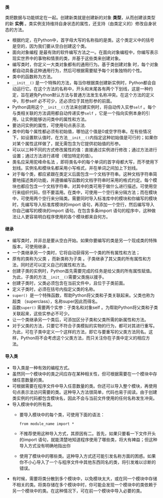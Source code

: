 **类**

类把数据与功能绑定在一起。创建新类就是创建新的对象 **类型**，从而创建该类型的新 **实例** 。类实例支持维持自身状态的属性，还支持（由类定义的）修改自身状态的方法。

- 根据约定，在Python中，首字母大写的名称指的是类。这个类定义中的括号是空的，因为我们要从空白创建这个类。
- 面向对象编程 是最有效的软件编写方法之一。在面向对象编程中，你编写表示现实世界中的事物和情景的类，并基于这些类来创建对象。
- 编写类时，你定义一大类对象都有的通用行为。基于类创建对象 时，每个对象都自动具备这种通用行为，然后可根据需要赋予每个对象独特的个性。
- 类中的函数称为方法。
- `__init__()` 是一个特殊的方法，每当你根据类创建新实例时，Python都会自动运行它。在这个方法的名称中，开头和末尾各有两个下划线，这是一种约定，旨在避免Python默认方法与普通方法发生名称冲突。在这个方法的定义中，形参self 必不可少，还必须位于其他形参的前面。
- Python调用这个`__init__()`方法来创建实例时，将自动传入实参`self` 。每个与类相关联的方法调用都自动传递实参`self` ，它是一个指向实例本身的引用，让实例能够访问类中的属性和方法。
- 要访问实例的属性，可使用句点表示法.
- 类中的每个属性都必须有初始值，哪怕这个值是0或空字符串。在有些情况下，如设置默认值时，在方法`__init__()`内指定这种初始值是可行的；如果你对某个属性这样做了，就无需包含为它提供初始值的形参。
- 可以以三种不同的方式修改属性的值：直接通过实例进行修改；通过方法进行设置；通过方法进行递增（增加特定的值）。
- 类名应采用驼峰命名法 ，即将类名中的每个单词的首字母都大写，而不使用下划线。实例名和模块名都采用小写格式，并在单词之间加上下划线。
- 对于每个类，都应紧跟在类定义后面包含一个文档字符串。这种文档字符串简要地描述类的功能，并遵循编写函数的文档字符串时采用的格式约定。每个模块也都应包含一个文档字符串，对其中的类可用于做什么进行描述。可使用空行来组织代码，但不要滥用。在类中，可使用一个空行来分隔方法；而在模块中，可使用两个空行来分隔类。需要同时导入标准库中的模块和你编写的模块时，先编写导入标准库模块的import 语句，再添加一个空行，然后编写导入你自己编写的模块的import 语句。在包含多条import 语句的程序中，这种做法让人更容易明白程序使用的各个模块都来自何方。
#### 继承

- 编写类时，并非总是要从空白开始。如果你要编写的类是另一个现成类的特殊版本，可使用继承 。
- 一个类继承另一个类时，它将自动获得另一个类的所有属性和方法；
- 原有的类称为父类 ，而新类称为子类 。子类继承了其父类的所有属性和方法，同时还可以定义自己的属性和方法。
- 创建子类的实例时，Python首先需要完成的任务是给父类的所有属性赋值。为此，子类的方法`__init__()`需要父类施以援手。
- 创建子类时，父类必须包含在当前文件中，且位于子类前面。
- 定义子类时，必须在括号内指定父类的名称。
- `super() `是一个特殊函数，帮助Python将父类和子类关联起来。父类也称为超类 （superclass），名称super因此而得名。
- 函数`super()` 需要两个实参：子类名和对象self 。为帮助Python将父类和子类关联起来，这些实参必不可少。
- 让一个类继承另一个类后，可添加区分子类和父类所需的新属性和方法。
- 对于父类的方法，只要它不符合子类模拟的实物的行为，都可对其进行重写。为此，可在子类中定义一个这样的方法，即它与要重写的父类方法同名。这样，Python将不会考虑这个父类方法，而只关注你在子类中定义的相应方法。
#### 导入类

- 导入类是一种有效的编程方式。
- 虽然同一个模块中的类之间应存在某种相关性，但可根据需要在一个模块中存储任意数量的类。
- 可根据需要在程序文件中导入任意数量的类。你还可以导入整个模块，再使用句点表示法访问需要的类。这种导入方法很简单，代码也易于阅读。由于创建类实例的代码都包含模块名，因此不会与当前文件使用的任何名称发生冲突。
- 导入模块中的所有类。
   - 要导入模块中的每个类，可使用下面的语法：

        `from module_name import *`

   - 不推荐使用这种导入方式，其原因有二。首先，如果只要看一下文件开头的import 语句，就能清楚地知道程序使用了哪些类，将大有裨益；但这种导入方式没有明确地指出你
   - 使用了模块中的哪些类。这种导入方式还可能引发名称方面的困惑。如果你不小心导入了一个与程序文件中其他东西同名的类，将引发难以诊断的错误。
- 有时候，需要将类分散到多个模块中，以免模块太大，或在同一个模块中存储不相关的类。将类存储在多个模块中时，你可能会发现一个模块中的类依赖于另一个模块中的类。在这种情况下，可在前一个模块中导入必要的类。